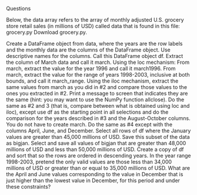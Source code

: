 Questions

Below, the data array refers to the array of monthly adjusted U.S. grocery store retail sales (in millions of USD) called data that is found in this file: grocery.py Download grocery.py.

Create a DataFrame object from data, where the years are the row labels and the monthly data are the columns of the DataFrame object.  Use descriptive names for the columns.  Call this DataFrame object df.
Extract the column of March data and call it march.  Using the loc mechanism:  From march, extract the value for the year 1996 and call it march1996.  From march, extract the value for the range of years 1998-2003, inclusive at both bounds, and call it march_range.
Using the iloc mechanism, extract the same values from march as you did in #2 and compare those values to the ones you extracted in #2.  Print a message to screen that indicates they are the same (hint: you may want to use the NumPy function allclose).
Do the same as #2 and 3 (that is, compare between what is obtained using loc and iloc), except use df as the starting point in all selections and do the comparison for the years described in #3 and the August-October columns.  You do not have to create march.
Do the same as #4 except with the columns April, June, and December.
Select all rows of df where the January values are greater than 45,000 millions of USD.  Save this subset of the data as bigjan.
Select and save all values of bigjan that are greater than 48,000 millions of USD and less than 50,000 millions of USD.
Create a copy of df and sort that so the rows are ordered in descending years.
In the year range 1998-2003, pretend the only valid values are those less than 34,000 millions of USD or greater than or equal to 35,000 millions of USD.  What are the April and June values corresponding to the value in December that is just higher than the lowest value in December, for this period and under these constraints?
